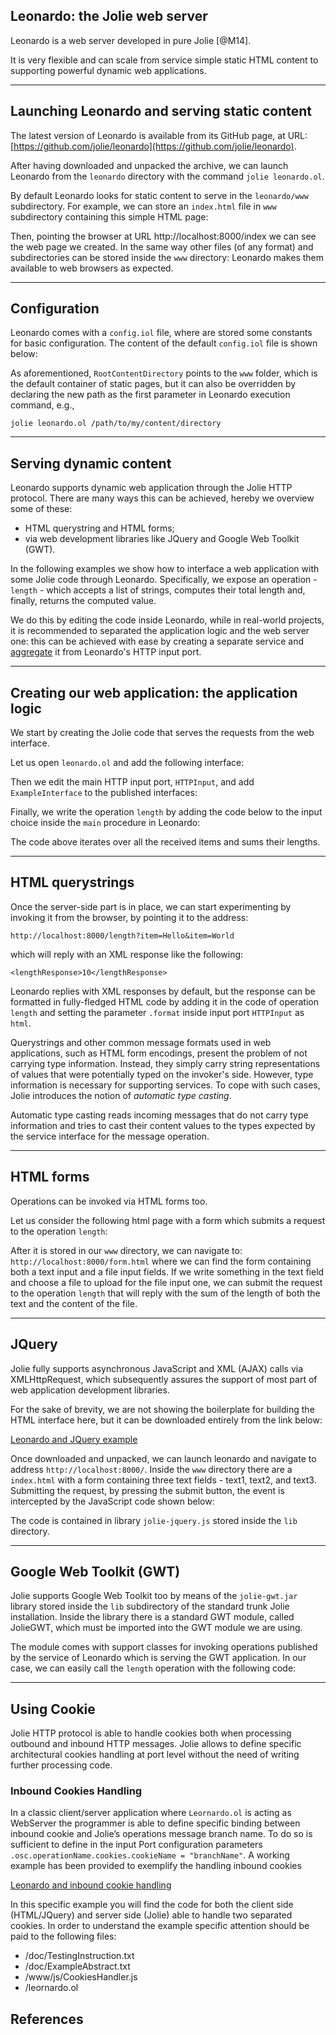 ## Leonardo: the Jolie web server

Leonardo is a web server developed in pure Jolie [@M14].

It is very flexible and can scale from service simple static HTML content to supporting powerful dynamic web 
applications.

---

## Launching Leonardo and serving static content

The latest version of Leonardo is available from its GitHub page, at URL: [https://github.com/jolie/leonardo](https://github.com/jolie/leonardo).

After having downloaded and unpacked the archive, we can launch Leonardo from the `leonardo` directory with the command `jolie leonardo.ol`.

By default Leonardo looks for static content to serve in the `leonardo/www` subdirectory. For example, we can store an `index.html` file in `www` subdirectory containing this simple HTML page:

<div class="code" src="leonardo_1.html"></div>

Then, pointing the browser at URL http://localhost:8000/index we can see the web page we created. In the same way other files (of any format) and subdirectories can be stored inside the `www` directory: Leonardo makes them available to web browsers as expected.

---

## Configuration

Leonardo comes with a `config.iol` file, where are stored some constants for basic configuration. The content of the default `config.iol` file is shown below:

<div class="code" src="leonardo_2.ol"></div>

As aforementioned, `RootContentDirectory` points to the `www` folder, which is the default container of static pages, but it can also be overridden by declaring the new path as the first parameter in Leonardo execution command, e.g.,

`jolie leonardo.ol /path/to/my/content/directory`

---

## Serving dynamic content

Leonardo supports dynamic web application through the Jolie HTTP protocol. There are many ways this can be achieved, hereby we overview some of these:

- HTML querystring and HTML forms;
- via web development libraries like JQuery and Google Web Toolkit (GWT).

In the following examples we show how to interface a web application with some Jolie code through Leonardo. Specifically, we expose an operation - `length` - which accepts a list of strings, computes their total length and, finally, returns the computed value. 

We do this by editing the code inside Leonardo, while in real-world projects, it is recommended to separated the application logic and the web server one: this can be achieved with ease by creating a separate service and [aggregate](architectural_composition/aggregation.html) it from Leonardo's HTTP input port.

---

## Creating our web application: the application logic

We start by creating the Jolie code that serves the requests from the web interface.

Let us open `leonardo.ol` and add the following interface:

<div class="code" src="leonardo_3.ol"></div>

Then we edit the main HTTP input port, `HTTPInput`, and add `ExampleInterface` to the published interfaces:

<div class="code" src="leonardo_4.ol"></div>

Finally, we write the operation `length` by adding the code below to the input choice inside the `main` procedure in Leonardo:

<div class="code" src="leonardo_5.ol"></div>

The code above iterates over all the received items and sums their lengths.

---

## HTML querystrings

Once the server-side part is in place, we can start experimenting by invoking it from the browser, by pointing it to the address:

`http://localhost:8000/length?item=Hello&item=World`

which will reply with an XML response like the following:

`<lengthResponse>10</lengthResponse>`

Leonardo replies with XML responses by default, but the response can be formatted in fully-fledged HTML code by adding it in the code of operation `length` and setting the parameter `.format` inside input port `HTTPInput` as `html`.

Querystrings and other common message formats used in web applications, such as HTML form encodings, present the problem of not carrying type information. Instead, they simply carry string representations of values that were potentially typed on the invoker's side. However, type information is necessary for supporting services. To cope with such cases, Jolie introduces the notion of *automatic type casting*.

Automatic type casting reads incoming messages that do not carry type information and tries to cast their content values to the types expected by the service interface for the message operation.

---

## HTML forms

Operations can be invoked via HTML forms too.

Let us consider the following html page with a form which submits a request to the operation `length`:

<div class="code" src="leonardo_6.html"></div>

After it is stored in our `www` directory, we can navigate to: `http://localhost:8000/form.html` where we can find the form containing both a text input and a file input fields. If we write something in the text field and choose a file to upload for the file input one, we can submit the request to the operation `length` that will reply with the sum of the length of both the text and the content of the file.

---

## JQuery

Jolie fully supports asynchronous JavaScript and XML (AJAX) calls via XMLHttpRequest, which subsequently assures the support of most part of web application development libraries.

For the sake of brevity, we are not showing the boilerplate for building the HTML interface here, but it can be downloaded entirely from the link below:

<div class="download"><a href="documentation/web_applications/code/leonardo_code.zip">Leonardo and JQuery example</a></div>

Once downloaded and unpacked, we can launch leonardo and navigate to address `http://localhost:8000/`. Inside the `www` directory there are a `index.html` with a form containing three text fields - text1, text2, and text3. Submitting the request, by pressing the submit button, the event is intercepted by the JavaScript code shown below:

<div class="code" src="leonardo_7.js"></div>

The code is contained in library `jolie-jquery.js` stored inside the `lib` directory.

---


## Google Web Toolkit (GWT)

Jolie supports Google Web Toolkit too by means of the `jolie-gwt.jar` library stored inside the `lib` subdirectory of the standard trunk Jolie installation. Inside the library there is a standard GWT module, called JolieGWT, which must be imported into the GWT module we are using.

The module comes with support classes for invoking operations published by the service of Leonardo which is serving the GWT application. In our case, we can easily call the `length` operation with the following code:

<div class="code" src="leonardo_8.java"></div>

---
## Using Cookie

Jolie HTTP protocol is able to handle cookies both when processing outbound and inbound HTTP messages. Jolie allows to define specific architectural cookies handling at port level without the need of writing further processing code. 

### Inbound Cookies Handling

In a classic client/server application where `Leornardo.ol` is acting as WebServer the programmer is able to define specific binding between inbound cookie and Jolie’s operations message branch name. To do so is sufficient to define in the input Port configuration parameters `.osc.operationName.cookies.cookieName = "branchName"`.
A working example has been provided to exemplify the handling inbound cookies

<div class="download"><a href="documentation/web_applications/code/cookie_server_code.zip">Leonardo and inbound cookie handling</a></div>


In this specific example you will find the code for both the client side (HTML/JQuery) and server side (Jolie) able to handle two separated cookies.
In order to understand the example specific attention should be paid to the following files:

* /doc/TestingInstruction.txt
* /doc/ExampleAbstract.txt
* /www/js/CookiesHandler.js
* /leornardo.ol










      
## References
